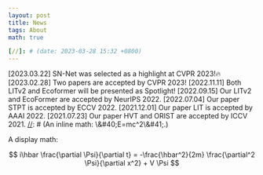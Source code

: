 ```yaml
---
layout: post
title: News
tags: About
math: true

[//]: # (date: 2023-03-28 15:32 +0800)
---
```


[//]: # (Not Pure Poole supports [MathJax]&#40;https://www.mathjax.org/&#41;. You can enable it on a page by setting `math: true` in the front matter.)
[2023.03.22] SN-Net was selected as a highlight at CVPR 2023!🔥
[2023.02.28] Two papers are accepted by CVPR 2023!
[2022.11.11] Both LITv2 and Ecoformer will be presented as Spotlight!
[2022.09.15] Our LITv2 and EcoFormer are accepted by NeurIPS 2022.
[2022.07.04] Our paper STPT is accepted by ECCV 2022.
[2021.12.01] Our paper LIT is accepted by AAAI 2022.
[2021.07.23] Our paper HVT and ORIST are accepted by ICCV 2021.
[//]: # (An inline math: \\\&#40;E=mc^2\\\&#41;.)

A display math:

$$
i\hbar \frac{\partial \Psi}{\partial t} = -\frac{\hbar^2}{2m}
\frac{\partial^2 \Psi}{\partial x^2} + V \Psi
$$
